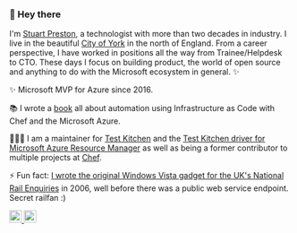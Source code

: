### 👋 Hey there 

I'm [Stuart Preston](https://stuartpreston.net), a technologist with more than two decades in industry. I live in the beautiful [City of York](https://en.wikipedia.org/wiki/York) in the north of England. From a career perspective, I have worked in positions all the way from Trainee/Helpdesk to CTO. These days I focus on building product, the world of open source and anything to do with the Microsoft ecosystem in general. ✨

✨ Microsoft MVP for Azure since 2016.

📚 I wrote a [book](http://pendrica.github.io/using-chef-with-microsoft-azure/) all about automation using Infrastructure as Code with Chef and the Microsoft Azure.

👨🏼‍💻 I am a maintainer for [Test Kitchen](https://github.com/test-kitchen) and the [Test Kitchen driver for Microsoft Azure Resource Manager](https://github.com/test-kitchen/kitchen-azurerm) as well as being a former contributor to multiple projects at [Chef](https://github.com/chef/chef).

⚡ Fun fact: [I wrote the original Windows Vista gadget for the UK's National Rail Enquiries](http://www.darrenstraight.com/blog/images/2007/08/nationalrail_gadget.jpg) in 2006, well before there was a public web service endpoint. Secret railfan :)

<a href="https://twitter.com/stuartpreston">
  <img alt="Stuart Preston | Twitter" width="22px" src="https://raw.githubusercontent.com/peterthehan/peterthehan/master/assets/twitter.svg" />
</a>
<a href="https://www.linkedin.com/in/stuartpreston/">
  <img alt="Stuart's LinkedIN" width="22px" src="https://raw.githubusercontent.com/peterthehan/peterthehan/master/assets/linkedin.svg" />
</a>
